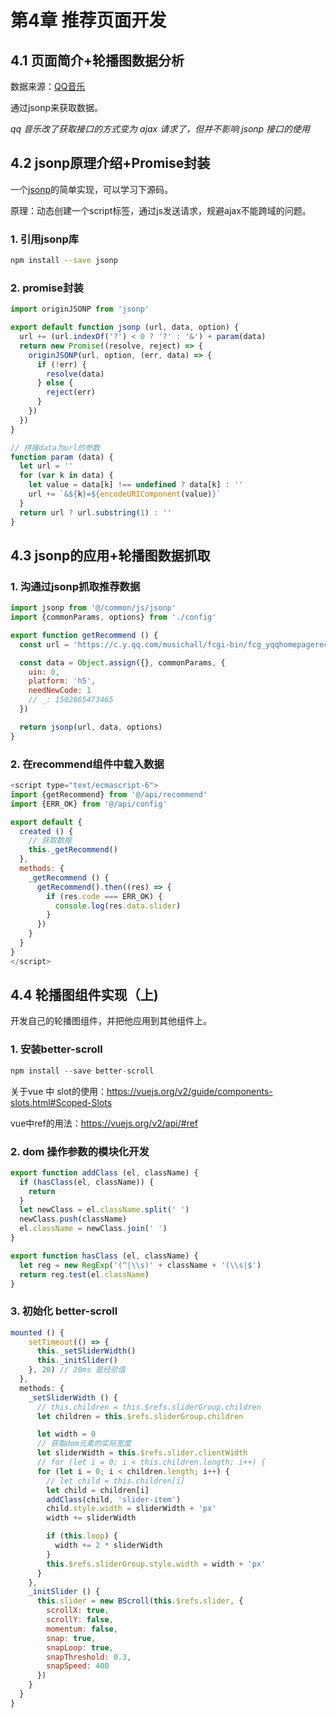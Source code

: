 # 第4章 推荐页面开发

## 4.1 页面简介+轮播图数据分析

数据来源：[QQ音乐](https://y.qq.com/)

通过jsonp来获取数据。

*qq 音乐改了获取接口的方式变为 ajax 请求了，但并不影响 jsonp 接口的使用*

## 4.2 jsonp原理介绍+Promise封装

一个[jsonp](https://github.com/webmodules/jsonp)的简单实现，可以学习下源码。

原理：动态创建一个script标签，通过js发送请求，规避ajax不能跨域的问题。

### 1. 引用jsonp库

```bash
npm install --save jsonp
```


### 2. promise封装

```js
import originJSONP from 'jsonp'

export default function jsonp (url, data, option) {
  url += (url.indexOf('?') < 0 ? '?' : '&') + param(data)
  return new Promise((resolve, reject) => {
    originJSONP(url, option, (err, data) => {
      if (!err) {
        resolve(data)
      } else {
        reject(err)
      }
    })
  })
}

// 拼接data为url的参数
function param (data) {
  let url = ''
  for (var k in data) {
    let value = data[k] !== undefined ? data[k] : ''
    url += `&${k}=${encodeURIComponent(value)}`
  }
  return url ? url.substring(1) : ''
}
```

## 4.3 jsonp的应用+轮播图数据抓取

### 1. 沟通过jsonp抓取推荐数据

```js
import jsonp from '@/common/js/jsonp'
import {commonParams, options} from './config'

export function getRecommend () {
  const url = 'https://c.y.qq.com/musichall/fcgi-bin/fcg_yqqhomepagerecommend.fcg'

  const data = Object.assign({}, commonParams, {
    uin: 0,
    platform: 'h5',
    needNewCode: 1
    // _: 1502865473465
  })

  return jsonp(url, data, options)
}
```

### 2. 在recommend组件中载入数据

```js
<script type="text/ecmascript-6">
import {getRecommend} from '@/api/recommend'
import {ERR_OK} from '@/api/config'

export default {
  created () {
    // 获取数据
    this._getRecommend()
  },
  methods: {
    _getRecommend () {
      getRecommend().then((res) => {
        if (res.code === ERR_OK) {
          console.log(res.data.slider)
        }
      })
    }
  }
}
</script>
```

## 4.4 轮播图组件实现（上)

开发自己的轮播图组件，并把他应用到其他组件上。

### 1. 安装better-scroll

```js
npm install --save better-scroll
```

关于vue 中 slot的使用：<https://vuejs.org/v2/guide/components-slots.html#Scoped-Slots>

vue中ref的用法：<https://vuejs.org/v2/api/#ref>

### 2. dom 操作参数的模块化开发

```js
export function addClass (el, className) {
  if (hasClass(el, className)) {
    return
  }
  let newClass = el.className.split(' ')
  newClass.push(className)
  el.className = newClass.join(' ')
}

export function hasClass (el, className) {
  let reg = new RegExp('(^|\\s)' + className + '(\\s|$')
  return reg.test(el.className)
}
```

### 3. 初始化 better-scroll

```js
mounted () {
    setTimeout(() => {
      this._setSliderWidth()
      this._initSlider()
    }, 20) // 20ms 是经验值
  },
  methods: {
    _setSliderWidth () {
      // this.children = this.$refs.sliderGroup.children
      let children = this.$refs.sliderGroup.children

      let width = 0
      // 获取dom元素的实际宽度
      let sliderWidth = this.$refs.slider.clientWidth
      // for (let i = 0; i < this.children.length; i++) {
      for (let i = 0; i < children.length; i++) {
        // let child = this.children[i]
        let child = children[i]
        addClass(child, 'slider-item')
        child.style.width = sliderWidth + 'px'
        width += sliderWidth

        if (this.loop) {
          width += 2 * sliderWidth
        }
        this.$refs.sliderGroup.style.width = width + 'px'
      }
    },
    _initSlider () {
      this.slider = new BScroll(this.$refs.slider, {
        scrollX: true,
        scrollY: false,
        momentum: false,
        snap: true,
        snapLoop: true,
        snapThreshold: 0.3,
        snapSpeed: 400
      })
    }
  }
}
```
